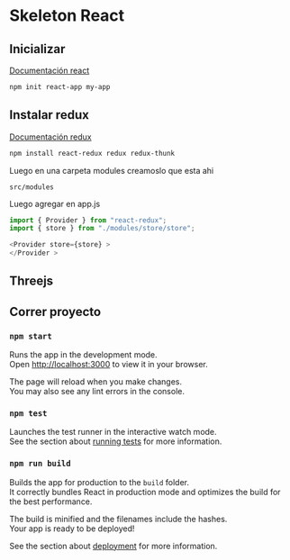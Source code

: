 # Skeleton React
## Inicializar
[Documentación react](https://create-react-app.dev/docs/getting-started)

```bash
npm init react-app my-app
```

## Instalar redux
[Documentación redux](https://react-redux.js.org/introduction/getting-started)

```bash
npm install react-redux redux redux-thunk

```

Luego en una carpeta modules creamoslo que esta ahi

`src/modules`

Luego agregar en app.js

```js
import { Provider } from "react-redux";
import { store } from "./modules/store/store";

<Provider store={store} >
</Provider >

```

## Threejs


## Correr proyecto

### `npm start`

Runs the app in the development mode.\
Open [http://localhost:3000](http://localhost:3000) to view it in your browser.

The page will reload when you make changes.\
You may also see any lint errors in the console.

### `npm test`

Launches the test runner in the interactive watch mode.\
See the section about [running tests](https://facebook.github.io/create-react-app/docs/running-tests) for more information.

### `npm run build`

Builds the app for production to the `build` folder.\
It correctly bundles React in production mode and optimizes the build for the best performance.

The build is minified and the filenames include the hashes.\
Your app is ready to be deployed!

See the section about [deployment](https://facebook.github.io/create-react-app/docs/deployment) for more information.

